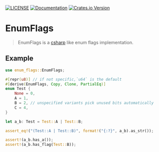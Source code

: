 [![LICENSE](https://img.shields.io/badge/license-MIT-blue.svg)](LICENSE-MIT)
[![Documentation](https://docs.rs/enum-flags/badge.svg)](https://docs.rs/enum-flags)
[![Crates.io Version](https://img.shields.io/crates/v/enum-flags.svg)](https://crates.io/crates/enum-flags)
# EnumFlags

> EnumFlags is a [csharp](https://docs.microsoft.com/en-us/dotnet/api/system.flagsattribute?view=net-5.0) like enum flags implementation.

## Example

```rust
use enum_flags::EnumFlags;

#[repr(u8)] // if not specific,`u64` is the default
#[derive(EnumFlags, Copy, Clone, PartialEq)]
enum Test {
    None = 0,
    A = 1,
    B = 2, // unspecified variants pick unused bits automatically
    C = 4,
}

let a_b: Test = Test::A | Test::B;

assert_eq!("(Test::A | Test::B)", format!("{:?}", a_b).as_str());

assert!(a_b.has_a());
assert!(a_b.has_flag(Test::B));

```
